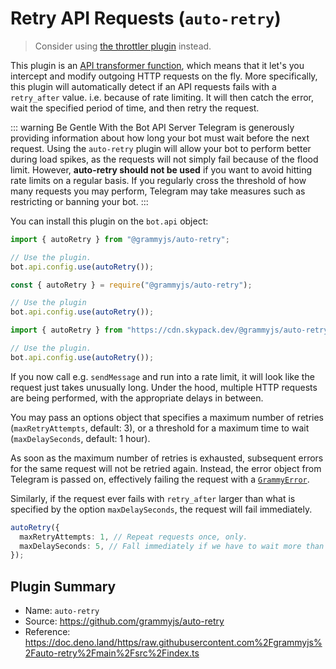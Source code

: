 # Retry API Requests (`auto-retry`)

> Consider using [the throttler plugin](./transformer-throttler.md) instead.

This plugin is an [API transformer function](/advanced/transformers.md), which means that it let's you intercept and modify outgoing HTTP requests on the fly.
More specifically, this plugin will automatically detect if an API requests fails with a `retry_after` value. i.e. because of rate limiting.
It will then catch the error, wait the specified period of time, and then retry the request.

::: warning Be Gentle With the Bot API Server
Telegram is generously providing information about how long your bot must wait before the next request.
Using the `auto-retry` plugin will allow your bot to perform better during load spikes, as the requests will not simply fail because of the flood limit.
However, **auto-retry should not be used** if you want to avoid hitting rate limits on a regular basis.
If you regularly cross the threshold of how many requests you may perform, Telegram may take measures such as restricting or banning your bot.
:::

You can install this plugin on the `bot.api` object:

<CodeGroup>
  <CodeGroupItem title="TS" active>

```ts
import { autoRetry } from "@grammyjs/auto-retry";

// Use the plugin.
bot.api.config.use(autoRetry());
```

</CodeGroupItem>
 <CodeGroupItem title="JS">

```js
const { autoRetry } = require("@grammyjs/auto-retry");

// Use the plugin
bot.api.config.use(autoRetry());
```

</CodeGroupItem>
 <CodeGroupItem title="Deno">

```ts
import { autoRetry } from "https://cdn.skypack.dev/@grammyjs/auto-retry?dts";

// Use the plugin.
bot.api.config.use(autoRetry());
```

</CodeGroupItem>
</CodeGroup>

If you now call e.g. `sendMessage` and run into a rate limit, it will look like the request just takes unusually long.
Under the hood, multiple HTTP requests are being performed, with the appropriate delays in between.

You may pass an options object that specifies a maximum number of retries (`maxRetryAttempts`, default: 3), or a threshold for a maximum time to wait (`maxDelaySeconds`, default: 1 hour).

As soon as the maximum number of retries is exhausted, subsequent errors for the same request will not be retried again.
Instead, the error object from Telegram is passed on, effectively failing the request with a [`GrammyError`](/guide/errors.html#the-grammyerror-object).

Similarly, if the request ever fails with `retry_after` larger than what is specified by the option `maxDelaySeconds`, the request will fail immediately.

```ts
autoRetry({
  maxRetryAttempts: 1, // Repeat requests once, only.
  maxDelaySeconds: 5, // Fall immediately if we have to wait more than 6 seconds.
});
```

## Plugin Summary

- Name: `auto-retry`
- Source: <https://github.com/grammyjs/auto-retry>
- Reference: <https://doc.deno.land/https/raw.githubusercontent.com%2Fgrammyjs%2Fauto-retry%2Fmain%2Fsrc%2Findex.ts>
